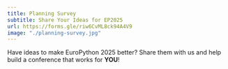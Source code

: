 ```yaml
---
title: Planning Survey
subtitle: Share Your Ideas for EP2025
url: https://forms.gle/riw6CvML8ck94A4V9
image: "./planning-survey.jpg"
---
```


Have ideas to make EuroPython 2025 better? Share them with us and help build a conference that works for **YOU**!
